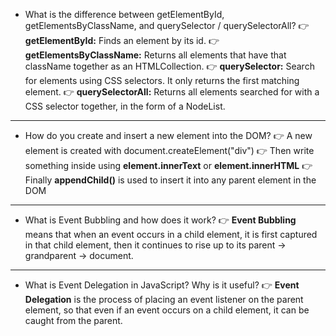 - What is the difference between getElementById, getElementsByClassName, and querySelector / querySelectorAll?
👉 **getElementById:** Finds an element by its id.
👉 **getElementsByClassName:** Returns all elements that have that className together as an HTMLCollection.
👉 **querySelector:** Search for elements using CSS selectors. It only returns the first matching element.
👉 **querySelectorAll:** Returns all elements searched for with a CSS selector together, in the form of a NodeList.

---

- How do you create and insert a new element into the DOM?
👉 A new element is created with document.createElement("div")
👉 Then write something inside using **element.innerText** or **element.innerHTML**
👉 Finally **appendChild()** is used to insert it into any parent element in the DOM

--- 

- What is Event Bubbling and how does it work?
👉 **Event Bubbling** means that when an event occurs in a child element, it is first captured in that child element, then it continues to rise up to its parent → grandparent → document.

---

- What is Event Delegation in JavaScript? Why is it useful?
👉 **Event Delegation** is the process of placing an event listener on the parent element, so that even if an event occurs on a child element, it can be caught from the parent.